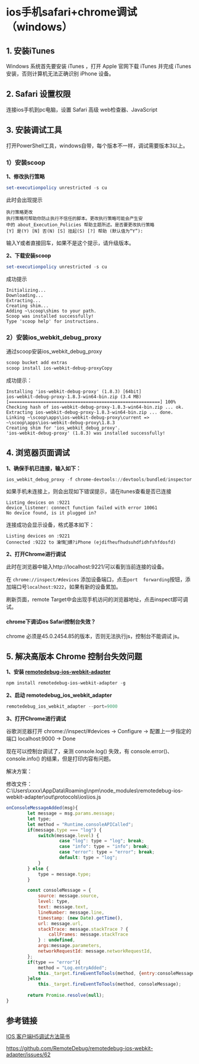 # ios手机safari+chrome调试（windows）

## 1. 安装iTunes

Windows 系统首先要安装 iTunes ，打开 Apple 官网下载 iTunes 并完成 iTunes  安装，否则计算机无法正确识别 iPhone 设备。



## 2. Safari 设置权限

连接ios手机到pc电脑，设置 Safari 高级 web检查器、JavaScript



## 3. 安装调试工具

打开PowerShell工具，windows自带，每个版本不一样，调试需要版本3以上。

### 1）安装scoop

**1、修改执行策略**

```powershell
set-executionpolicy unrestricted -s cu
```

此时会出现提示

```
执行策略更改
执行策略可帮助你防止执行不信任的脚本。更改执行策略可能会产生安
中的 about_Execution_Policies 帮助主题所述。是否要更改执行策略
[Y] 是(Y) [N] 否(N) [S] 挂起(S) [?] 帮助 (默认值为“Y”): 
```

输入Y或者直接回车，如果不是这个提示，请升级版本。

**2、下载安装scoop**

```powershell
set-executionpolicy unrestricted -s cu
```

成功提示

```
Initializing...
Downloading...
Extracting...
Creating shim...
Adding ~\scoop\shims to your path.
Scoop was installed successfully!
Type 'scoop help' for instructions.
```

### 2）安装ios_webkit_debug_proxy

通过scoop安装ios_webkit_debug_proxy

```powershell
scoop bucket add extras
scoop install ios-webkit-debug-proxyCopy
```


成功提示：

```
Installing 'ios-webkit-debug-proxy' (1.8.3) [64bit]
ios-webkit-debug-proxy-1.8.3-win64-bin.zip (3.4 MB) [=========================================================] 100%
Checking hash of ios-webkit-debug-proxy-1.8.3-win64-bin.zip ... ok.
Extracting ios-webkit-debug-proxy-1.8.3-win64-bin.zip ... done.
Linking ~\scoop\apps\ios-webkit-debug-proxy\current => ~\scoop\apps\ios-webkit-debug-proxy\1.8.3
Creating shim for 'ios_webkit_debug_proxy'.
'ios-webkit-debug-proxy' (1.8.3) was installed successfully!
```

## 4. 浏览器页面调试

**1、确保手机已连接，输入如下：**

```powershell
ios_webkit_debug_proxy -f chrome-devtools://devtools/bundled/inspector.htmlCopy
```

如果手机未连接上，则会出现如下错误提示，请在itunes查看是否已连接

```
Listing devices on :9221
device_listener: connect function failed with error 10061
No device found, is it plugged in?
```

连接成功会显示设备，格式基本如下：

```
Listing devices on :9221
Connected :9222 to 瀹惰鐨?iPhone (ejdifheufhudsuhdfidhfshfdosfd)
```

**2、打开Chrome进行调试**

此时在浏览器中输入http://localhost:9221/可以看到当前连接的设备。

在 `chrome://inspect/#devices` 添加设备端口，点击`port  forwarding`按钮，添加端口号`localhost:9222`，如果有新的设备累加。

刷新页面，remote Target中会出现手机访问的浏览器地址，点击inspect即可调试。

#### chrome下调试ios Safari控制台失效？

chrome 必须是45.0.2454.85的版本，否则无法执行js，控制台不能调试 js。



## 5. 解决高版本 Chrome 控制台失效问题

**1、安装 [remotedebug-ios-webkit-adapter](https://github.com/RemoteDebug/remotedebug-ios-webkit-adapter#getting-started)**

```powershell
npm install remotedebug-ios-webkit-adapter -g
```

**2、启动 remotedebug_ios_webkit_adapter**

```powershell
remotedebug_ios_webkit_adapter --port=9000
```

**3、打开Chrome进行调试**

谷歌浏览器打开 chrome://inspect/#devices -> Configure -> 配置上一步指定的端口  localhost:9000 -> Done

现在可以控制台调试了，亲测 console.log() 失效，有 console.error()、console.info() 的结果，但是打印内容有问题。

解决方案：

修改文件：C:\Users\xxxx\AppData\Roaming\npm\node_modules\remotedebug-ios-webkit-adapter\out\protocols\ios\ios.js

```js
onConsoleMessageAdded(msg){
        let message = msg.params.message;
        let type;
        let method = "Runtime.consoleAPICalled";
        if(message.type === "log") {
            switch(message.level) {
                    case "log": type = "log"; break;
                    case "info": type = "info"; break;
                    case "error": type = "error"; break;
                    default: type = "log";
            }
        } else {
            type = message.type;
        }

        const consoleMessage = {
            source: message.source,
            level: type,
            text: message.text,
            lineNumber: message.line,
            timestamp: (new Date).getTime(),
            url: message.url,
            stackTrace: message.stackTrace ? {
                callFrames: message.stackTrace
            } : undefined,
            args:message.parameters,
            networkRequestId: message.networkRequestId,
        };
        if(type == "error"){
            method = "Log.entryAdded"; 
            this._target.fireEventToTools(method, {entry:consoleMessage});
        }else
            this._target.fireEventToTools(method, consoleMessage);
        
        return Promise.resolve(null);
}
```

 

## 参考链接

[IOS 客户端H5调试方法简书](https://www.jianshu.com/p/37ce82651948)

<https://github.com/RemoteDebug/remotedebug-ios-webkit-adapter/issues/62>

